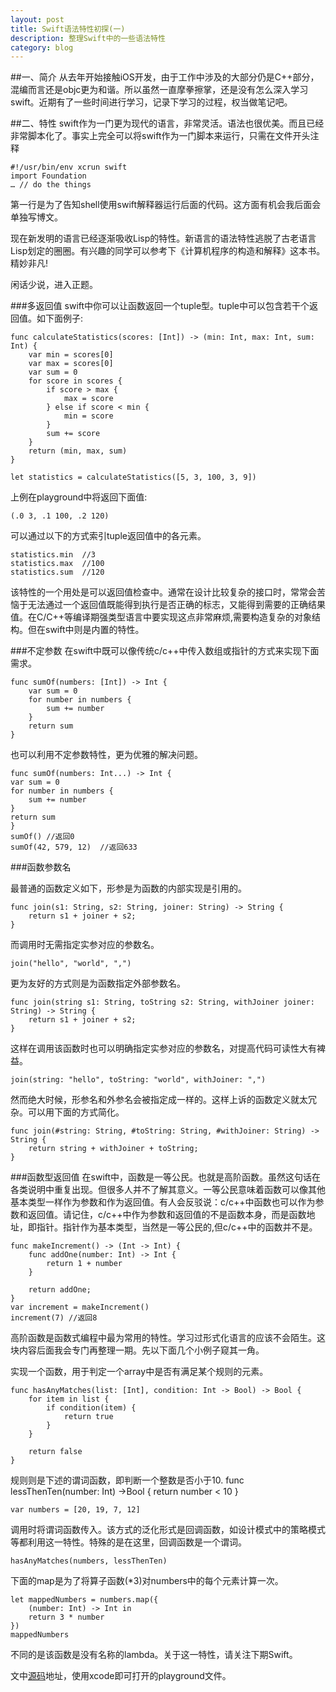 ```yaml
---
layout: post
title: Swift语法特性初探(一)
description: 整理Swift中的一些语法特性
category: blog
---
```


##一、简介
从去年开始接触iOS开发，由于工作中涉及的大部分仍是C++部分，混编而言还是objc更为和谐。所以虽然一直摩拳擦掌，还是没有怎么深入学习swift。近期有了一些时间进行学习，记录下学习的过程，权当做笔记吧。

##二、特性
swift作为一门更为现代的语言，非常灵活。语法也很优美。而且已经非常脚本化了。事实上完全可以将swift作为一门脚本来运行，只需在文件开头注释

	#!/usr/bin/env xcrun swift
	import Foundation
	… // do the things

第一行是为了告知shell使用swift解释器运行后面的代码。这方面有机会我后面会单独写博文。

现在新发明的语言已经逐渐吸收Lisp的特性。新语言的语法特性逃脱了古老语言Lisp划定的圈圈。有兴趣的同学可以参考下《计算机程序的构造和解释》这本书。精妙非凡!

闲话少说，进入正题。


###多返回值
swift中你可以让函数返回一个tuple型。tuple中可以包含若干个返回值。如下面例子:

	func calculateStatistics(scores: [Int]) -> (min: Int, max: Int, sum: Int) {
	    var min = scores[0]
	    var max = scores[0]
	    var sum = 0	    
	    for score in scores {
	        if score > max {
	            max = score
	        } else if score < min {
	            min = score
	        }	        
	        sum += score
	    }	    
	    return (min, max, sum)
	}
	
	let statistics = calculateStatistics([5, 3, 100, 3, 9])
	
上例在playground中将返回下面值:
	
	(.0 3, .1 100, .2 120)
	
可以通过以下的方式索引tuple返回值中的各元素。

	statistics.min	//3
	statistics.max	//100
	statistics.sum	//120
	
该特性的一个用处是可以返回值检查中。通常在设计比较复杂的接口时，常常会苦恼于无法通过一个返回值既能得到执行是否正确的标志，又能得到需要的正确结果值。在C/C++等编译期强类型语言中要实现这点非常麻烦,需要构造复杂的对象结构。但在swift中则是内置的特性。

###不定参数
在swift中既可以像传统c/c++中传入数组或指针的方式来实现下面需求。

	func sumOf(numbers: [Int]) -> Int {
		var sum = 0
		for number in numbers {
			sum += number
		}
		return sum
	}

也可以利用不定参数特性，更为优雅的解决问题。

	func sumOf(numbers: Int...) -> Int {
    var sum = 0
    for number in numbers {
        sum += number
    }
    return sum
	}
	sumOf() //返回0
	sumOf(42, 579, 12)	//返回633
	
###函数参数名

最普通的函数定义如下，形参是为函数的内部实现是引用的。

	func join(s1: String, s2: String, joiner: String) -> String {
	    return s1 + joiner + s2;
	}

而调用时无需指定实参对应的参数名。
	
	join("hello", "world", ",")
	

更为友好的方式则是为函数指定外部参数名。
	
	func join(string s1: String, toString s2: String, withJoiner joiner: String) -> String {
	    return s1 + joiner + s2;
	}

这样在调用该函数时也可以明确指定实参对应的参数名，对提高代码可读性大有裨益。

	join(string: "hello", toString: "world", withJoiner: ",")
	
然而绝大时候，形参名和外参名会被指定成一样的。这样上诉的函数定义就太冗杂。可以用下面的方式简化。
	
	func join(#string: String, #toString: String, #withJoiner: String) -> String {
	    return string + withJoiner + toString;
	}


	
###函数型返回值
在swift中，函数是一等公民。也就是高阶函数。虽然这句话在各类说明中重复出现。但很多人并不了解其意义。一等公民意味着函数可以像其他基本类型一样作为参数和作为返回值。有人会反驳说：c/c++中函数也可以作为参数和返回值。请记住，c/c++中作为参数和返回值的不是函数本身，而是函数地址，即指针。指针作为基本类型，当然是一等公民的,但c/c++中的函数并不是。

	func makeIncrement() -> (Int -> Int) {
	    func addOne(number: Int) -> Int {
	        return 1 + number
	    }
    
    	return addOne;
	}
	var increment = makeIncrement()
	increment(7) //返回8
	

高阶函数是函数式编程中最为常用的特性。学习过形式化语言的应该不会陌生。这块内容后面我会专门再整理一期。先以下面几个小例子窥其一角。
	
实现一个函数，用于判定一个array中是否有满足某个规则的元素。
	
	func hasAnyMatches(list: [Int], condition: Int -> Bool) -> Bool {
	    for item in list {
	        if condition(item) {
	            return true
	        }
	    }
    
    	return false
	}
	
规则则是下述的谓词函数，即判断一个整数是否小于10.
	func lessThenTen(number: Int) ->Bool {
    	return number < 10
	}
	
	var numbers = [20, 19, 7, 12]
	
调用时将谓词函数传入。该方式的泛化形式是回调函数，如设计模式中的策略模式等都利用这一特性。特殊的是在这里，回调函数是一个谓词。

	hasAnyMatches(numbers, lessThenTen)
	
	
下面的map是为了将算子函数(*3)对numbers中的每个元素计算一次。

	let mappedNumbers = numbers.map({
	    (number: Int) -> Int in
	    return 3 * number
	})
	mappedNumbers

不同的是该函数是没有名称的lambda。关于这一特性，请关注下期Swift。	

文中[源码]地址，使用xcode即可打开的playground文件。
	
[源码]: https://github.com/feimengspirit/swift-learning